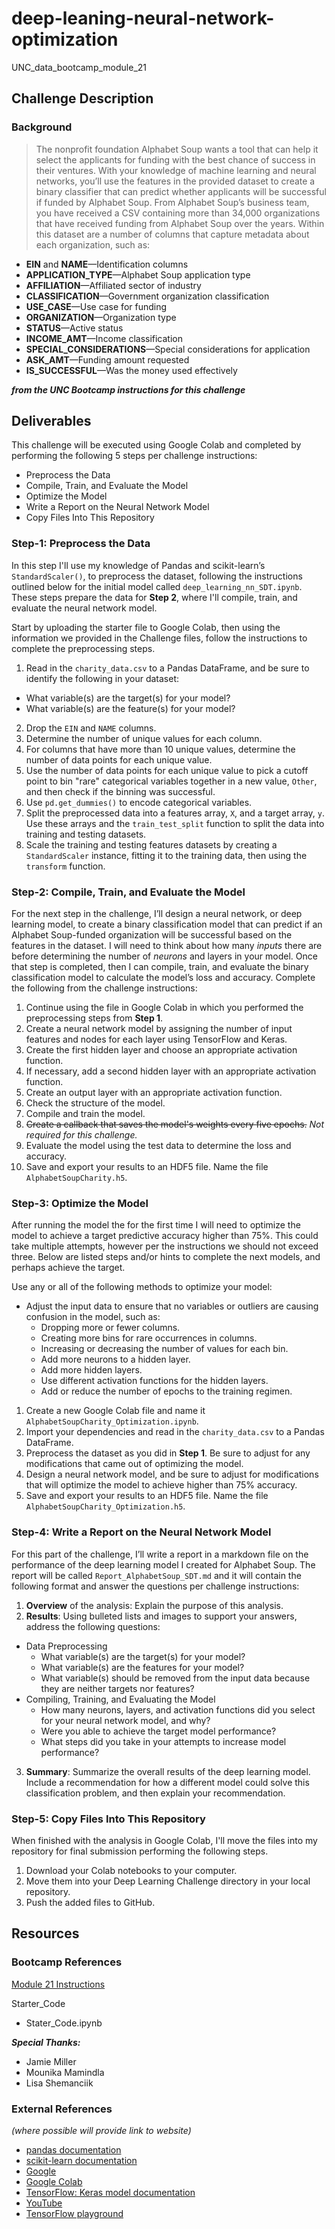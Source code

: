 # deep-leaning-neural-network-optimization
UNC_data_bootcamp_module_21

## Challenge Description
### Background
> The nonprofit foundation Alphabet Soup wants a tool that can help it select the applicants for funding with the best chance of success in their ventures. With your knowledge of machine learning and neural networks, you’ll use the features in the provided dataset to create a binary classifier that can predict whether applicants will be successful if funded by Alphabet Soup. From Alphabet Soup’s business team, you have received a CSV containing more than 34,000 organizations that have received funding from Alphabet Soup over the years. Within this dataset are a number of columns that capture metadata about each organization, such as:
* __EIN__ and __NAME__—Identification columns
* __APPLICATION_TYPE__—Alphabet Soup application type
* __AFFILIATION__—Affiliated sector of industry
* __CLASSIFICATION__—Government organization classification
* __USE_CASE__—Use case for funding
* __ORGANIZATION__—Organization type
* __STATUS__—Active status
* __INCOME_AMT__—Income classification
* __SPECIAL_CONSIDERATIONS__—Special considerations for application
* __ASK_AMT__—Funding amount requested
* __IS_SUCCESSFUL__—Was the money used effectively

***from the UNC Bootcamp instructions for this challenge***


## Deliverables
This challenge will be executed using Google Colab and completed by performing the following 5 steps per challenge instructions:
* Preprocess the Data
* Compile, Train, and Evaluate the Model
* Optimize the Model
* Write a Report on the Neural Network Model
* Copy Files Into This Repository

### Step-1: Preprocess the Data
In this step I'll use my knowledge of Pandas and scikit-learn’s `StandardScaler()`, to preprocess the dataset, following the instructions outlined below for the initial model called `deep_learning_nn_SDT.ipynb`. These steps prepare the data for __Step 2__, where I'll compile, train, and evaluate the neural network model.

Start by uploading the starter file to Google Colab, then using the information we provided in the Challenge files, follow the instructions to complete the preprocessing steps.
1) Read in the `charity_data.csv` to a Pandas DataFrame, and be sure to identify the following in your dataset:
  * What variable(s) are the target(s) for your model?
  * What variable(s) are the feature(s) for your model?
2) Drop the `EIN` and `NAME` columns.
3) Determine the number of unique values for each column.
4) For columns that have more than 10 unique values, determine the number of data points for each unique value.
5) Use the number of data points for each unique value to pick a cutoff point to bin "rare" categorical variables together in a new value, `Other`, and then check if the binning was successful.
6) Use `pd.get_dummies()` to encode categorical variables.
7) Split the preprocessed data into a features array, `X`, and a target array, `y`. Use these arrays and the `train_test_split` function to split the data into training and testing datasets.
8) Scale the training and testing features datasets by creating a `StandardScaler` instance, fitting it to the training data, then using the `transform` function.


### Step-2: Compile, Train, and Evaluate the Model
For the next step in the challenge, I’ll design a neural network, or deep learning model, to create a binary classification model that can predict if an Alphabet Soup-funded organization will be successful based on the features in the dataset. I will need to think about how many _inputs_ there are before determining the number of _neurons_ and layers in your model. Once that step is completed, then I can compile, train, and evaluate the binary classification model to calculate the model’s loss and accuracy. Complete the following from the challenge instructions:
1) Continue using the file in Google Colab in which you performed the preprocessing steps from __Step 1__.
2) Create a neural network model by assigning the number of input features and nodes for each layer using TensorFlow and Keras.
3) Create the first hidden layer and choose an appropriate activation function.
4) If necessary, add a second hidden layer with an appropriate activation function.
5) Create an output layer with an appropriate activation function.
6) Check the structure of the model.
7) Compile and train the model.
8) ~~Create a callback that saves the model's weights every five epochs.~~  _Not required for this challenge._
9) Evaluate the model using the test data to determine the loss and accuracy.
10) Save and export your results to an HDF5 file. Name the file `AlphabetSoupCharity.h5`.


### Step-3: Optimize the Model
After running the model the for the first time I will need to optimize the model to achieve a target predictive accuracy higher than 75%. This could take multiple attempts, however per the instructions we should not exceed three. Below are listed steps and/or hints to complete the next models, and perhaps achieve the target.

Use any or all of the following methods to optimize your model:
* Adjust the input data to ensure that no variables or outliers are causing confusion in the model, such as:
    * Dropping more or fewer columns.
    * Creating more bins for rare occurrences in columns.
    * Increasing or decreasing the number of values for each bin.
    * Add more neurons to a hidden layer.
    * Add more hidden layers.
    * Use different activation functions for the hidden layers.
    * Add or reduce the number of epochs to the training regimen.

1) Create a new Google Colab file and name it `AlphabetSoupCharity_Optimization.ipynb`.
2) Import your dependencies and read in the `charity_data.csv` to a Pandas DataFrame.
3) Preprocess the dataset as you did in __Step 1__. Be sure to adjust for any modifications that came out of optimizing the model.
4) Design a neural network model, and be sure to adjust for modifications that will optimize the model to achieve higher than 75% accuracy.
5) Save and export your results to an HDF5 file. Name the file `AlphabetSoupCharity_Optimization.h5`.


### Step-4: Write a Report on the Neural Network Model
For this part of the challenge, I’ll write a report in a markdown file on the performance of the deep learning model I created for Alphabet Soup. The report will be called `Report_AlphabetSoup_SDT.md` and it will contain the following format and answer the questions per challenge instructions:
1) __Overview__ of the analysis: Explain the purpose of this analysis.
2) __Results__: Using bulleted lists and images to support your answers, address the following questions:
* Data Preprocessing
    * What variable(s) are the target(s) for your model?
    * What variable(s) are the features for your model?
    * What variable(s) should be removed from the input data because they are neither targets nor features?
* Compiling, Training, and Evaluating the Model
    * How many neurons, layers, and activation functions did you select for your neural network model, and why?
    * Were you able to achieve the target model performance?
    * What steps did you take in your attempts to increase model performance?
3) __Summary__: Summarize the overall results of the deep learning model. Include a recommendation for how a different model could solve this classification problem, and then explain your recommendation.


### Step-5: Copy Files Into This Repository
When finished with the analysis in Google Colab, I'll move the files into my repository for final submission performing the following steps.
1) Download your Colab notebooks to your computer.
2) Move them into your Deep Learning Challenge directory in your local repository.
3) Push the added files to GitHub.


## Resources
### Bootcamp References
[Module 21 Instructions](https://bootcampspot.instructure.com/courses/3285/assignments/52251?module_item_id=937581)

Starter_Code
* Stater_Code.ipynb


***Special Thanks:***
* Jamie Miller
* Mounika Mamindla
* Lisa Shemanciik

### External References
_(where possible will provide link to website)_
* [pandas documentation](https://pandas.pydata.org/docs/reference/general_functions.html)
* [scikit-learn documentation](https://scikit-learn.org/stable/user_guide.html)
* [Google](https://www.google.com)
* [Google Colab](https://colab.research.google.com/notebooks/welcome.ipynb)
* [TensorFlow: Keras model documentation](https://www.tensorflow.org/api_docs/python/tf/keras/Model)
* [YouTube](https://www.youtube.com)
* [TensorFlow playground](https://playground.tensorflow.org/#activation=sigmoid&batchSize=10&dataset=gauss&regDataset=reg-plane&learningRate=0.03&regularizationRate=0&noise=0&networkShape=1&seed=0.10587&showTestData=false&discretize=true&percTrainData=50&x=true&y=true&xTimesY=false&xSquared=false&ySquared=false&cosX=false&sinX=false&cosY=false&sinY=false&collectStats=false&problem=classification&initZero=false&hideText=false&discretize_hide=true&regularization_hide=true&learningRate_hide=true&regularizationRate_hide=true&percTrainData_hide=true&showTestData_hide=true&noise_hide=true&batchSize_hide=true)

